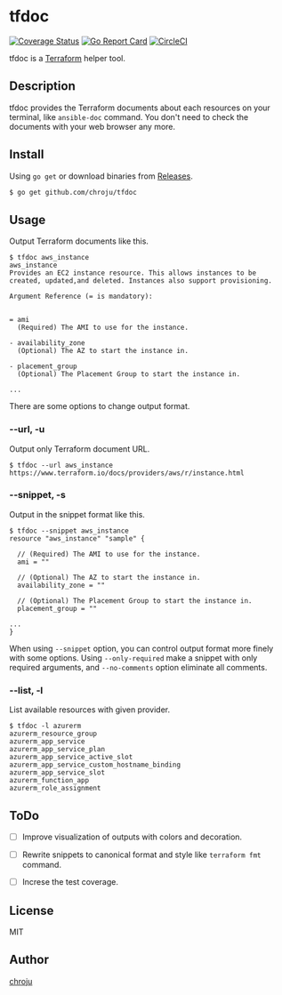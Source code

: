 tfdoc
====

[![Coverage Status](https://coveralls.io/repos/github/chroju/tfdoc/badge.svg?branch=test-ci)](https://coveralls.io/github/chroju/tfdoc?branch=test-ci) [![Go Report Card](https://goreportcard.com/badge/github.com/chroju/tfdoc)](https://goreportcard.com/report/github.com/chroju/tfdoc) [![CircleCI](https://circleci.com/gh/chroju/tfdoc/tree/master.svg?style=svg)](https://circleci.com/gh/chroju/tfdoc/tree/master)

tfdoc is a [Terraform](https://github.com/hashicorp/terraform) helper tool.


Description
----

tfdoc provides the Terraform documents about each resources on your terminal, like `ansible-doc` command. You don't need to check the documents with your web browser any more.


Install
----

Using `go get` or download binaries from [Releases](https://github.com/chroju/tfdoc/releases).

```bash
$ go get github.com/chroju/tfdoc
```


Usage
----

Output Terraform documents like this.

```
$ tfdoc aws_instance
aws_instance
Provides an EC2 instance resource. This allows instances to be created, updated,and deleted. Instances also support provisioning.

Argument Reference (= is mandatory):


= ami
  (Required) The AMI to use for the instance.

- availability_zone
  (Optional) The AZ to start the instance in.

- placement_group
  (Optional) The Placement Group to start the instance in.

...
```

There are some options to change output format.

### --url, -u

Output only Terraform document URL.

```
$ tfdoc --url aws_instance
https://www.terraform.io/docs/providers/aws/r/instance.html
```

### --snippet, -s

Output in the snippet format like this.

```
$ tfdoc --snippet aws_instance
resource "aws_instance" "sample" {

  // (Required) The AMI to use for the instance.
  ami = ""

  // (Optional) The AZ to start the instance in.
  availability_zone = ""

  // (Optional) The Placement Group to start the instance in.
  placement_group = ""

...
}
```

When using `--snippet` option, you can control output format more finely with some options. Using `--only-required` make a snippet with only required arguments, and `--no-comments` option eliminate all comments.

### --list, -l

List available resources with given provider.

```
$ tfdoc -l azurerm
azurerm_resource_group
azurerm_app_service
azurerm_app_service_plan
azurerm_app_service_active_slot
azurerm_app_service_custom_hostname_binding
azurerm_app_service_slot
azurerm_function_app
azurerm_role_assignment
```


ToDo
----

- [ ] Improve visualization of outputs with colors and decoration.
- [ ] Rewrite snippets to canonical format and style like `terraform fmt` command.
- [ ] Increse the test coverage.


License
----

MIT


Author
------

[chroju](https://chroju.net)
